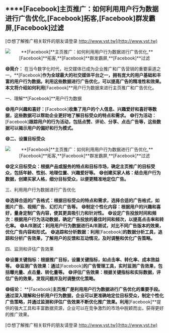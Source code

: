 ## ****[Facebook]**主页推广：如何利用用户行为数据进行广告优化,**[Facebook]**拓客,**[Facebook]**群发霸屏,**[Facebook]**过滤**

[😍想了解推广相关软件的朋友请登录 http://www.vst.tw](http://www.vst.tw)

 <center><img src="https://vst.tw/MP4/tuiguang/png/2.png" alt="**[Facebook]**主页推广：如何利用用户行为数据进行广告优化,**[Facebook]**拓客,**[Facebook]**群发霸屏,**[Facebook]**过滤"></center>

**😄简介：**
在当今数字化时代，社交媒体已成为企业推广和广告营销的重要渠道之一。**[Facebook]**作为全球最大的社交媒体平台之一，拥有庞大的用户基础和丰富的用户行为数据。利用这些数据进行广告优化，可以提高广告的精准性和效果。本文将介绍如何利用**[Facebook]**用户行为数据来进行主页推广和广告优化。

一、理解**[Facebook]**用户行为数据

**😄用户兴趣和喜好：**[Facebook]**收集了用户的个人信息、兴趣爱好和喜好等数据，这些数据可以帮助企业更好地了解目标受众的特点和需求。**
**😄行为活动：**[Facebook]**跟踪用户的行为活动，包括点赞、评论、分享、点击广告等，这些数据可以揭示用户的偏好和行为模式。**

**😄二、设置目标受众**

 <center><img src="https://vst.tw/MP4/tuiguang/png/6.png" alt="**[Facebook]**主页推广：如何利用用户行为数据进行广告优化,**[Facebook]**拓客,**[Facebook]**群发霸屏,**[Facebook]**过滤"></center>

**😄定义目标受众：根据产品或服务的特点和目标市场，确定主页推广的目标受众，包括年龄、性别、地理位置、兴趣爱好等。**
**😄创建买家人格：结合用户行为数据，创建买家人格，细分目标受众，以便更精准地定位广告。**

三、利用用户行为数据进行广告优化

**😄选择合适的广告格式：根据目标受众的特点和需求，选择合适的广告格式，如图片广告、视频广告、幻灯片广告等。**
**😄制定个性化内容：根据用户的兴趣和喜好，量身定制广告内容，使其更具吸引力和针对性。**
**😄设定广告投放时间和频次：根据用户行为活动数据，确定广告投放的最佳时间和频次，以提高点击率和转化率。**
**😄A/B测试：利用用户行为数据进行A/B测试，对比不同广告版本的效果，优化广告内容和形式。**
**😄追踪和分析数据：利用**[Facebook]**的数据分析工具，追踪和分析广告效果，了解用户的反馈和互动情况，及时调整和优化广告策略。**

四、监测和评估广告效果

**😄设置关键指标：根据推广目标，设置关键指标，如点击率、转化率、成本效益等。**
**😄监测广告效果：通过**[Facebook]**的广告管理工具，实时监测广告效果，包括曝光量、点击量、转化量等。**
**😄评估广告效果：根据关键指标和实际数据，评估广告的效果，发现问题并及时调整优化策略。**

**😄结论：**
**[Facebook]**主页推广是利用用户行为数据进行广告优化的重要手段。通过深入理解和分析用户行为数据，企业可以更准确地定位目标受众，制定个性化广告策略，并通过监测和评估广告效果不断优化推广效果。利用**[Facebook]**提供的强大工具和丰富数据资源，企业可以在竞争激烈的市场中脱颖而出，获得更好的推广效果。

[😍想了解推广相关软件的朋友请登录 http://www.vst.tw](http://www.vst.tw)



